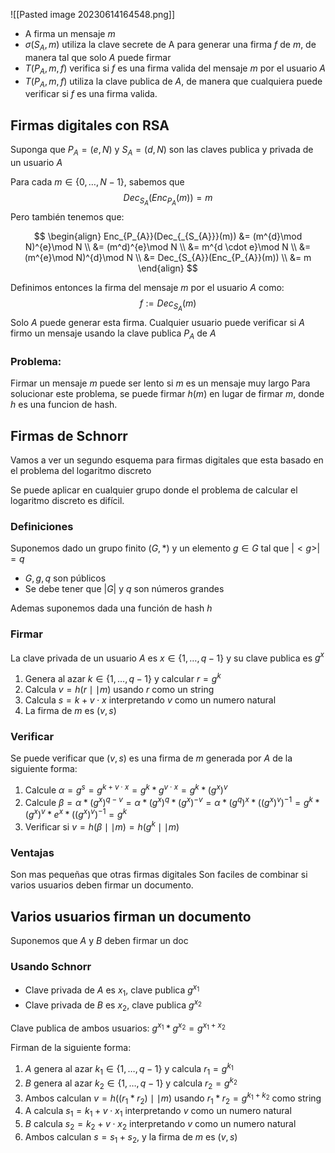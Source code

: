 ![[Pasted image 20230614164548.png]]

- A firma un mensaje $m$
- $\sigma(S_{A}, m)$ utiliza la clave secrete de A para generar una firma $f$ de $m$, de manera tal que solo $A$ puede firmar
- $T(P_{A},m,f)$ verifica si $f$ es una firma valida del mensaje $m$ por el usuario $A$
- $T(P_{A}, m, f)$ utiliza la clave publica de $A$, de manera que cualquiera puede verificar si $f$ es una firma valida.

## Firmas digitales con RSA

Suponga que $P_{A}= (e, N)$ y $S_{A}=(d,N)$ son las claves publica y privada de un usuario $A$

Para cada $m \in \{ 0, \dots, N - 1 \}$, sabemos que
$$
Dec_{S_{A}}(Enc_{P_{A}}(m)) = m
$$
Pero también tenemos que:

$$
\begin{align}
Enc_{P_{A}}(Dec_{_{S_{A}}}(m)) &= (m^{d}\mod N)^{e}\mod N \\
&= (m^d)^{e}\mod  N \\
&= m^{d \cdot e}\mod  N \\
&= (m^{e}\mod N)^{d}\mod N \\
&= Dec_{S_{A}}(Enc_{P_{A}}(m)) \\
&= m
\end{align}
$$

Definimos entonces la firma del mensaje $m$ por el usuario $A$ como:
$$
f := Dec_{S_{A}}(m)
$$
Solo $A$ puede generar esta firma. Cualquier usuario puede verificar si $A$ firmo un mensaje usando la clave publica $P_{A}$ de $A$

### Problema:
Firmar un mensaje $m$ puede ser lento si $m$ es un mensaje muy largo
Para solucionar este problema, se puede firmar $h(m)$ en lugar de firmar $m$, donde $h$ es una funcion de hash.

## Firmas de Schnorr

Vamos a ver un segundo esquema para firmas digitales que esta basado en el problema del logaritmo discreto

Se puede aplicar en cualquier grupo donde el problema de calcular el logaritmo discreto es difícil.

### Definiciones

Suponemos dado un grupo finito $(G, *)$ y un elemento $g \in G$ tal que $|<g>|=q$
- $G, g, q$ son públicos
- Se debe tener que $|G|$ y $q$ son números grandes

Ademas suponemos dada una función de hash $h$

### Firmar

La clave privada de un usuario $A$ es $x \in \{ 1, \dots, q-1 \}$ y su clave publica es $g^x$

1. Genera al azar $k \in \{  1, \dots, q-1 \}$ y calcular $r=g^k$
2. Calcula $v=h(r\mid\mid m)$ usando $r$ como un string
3. Calcula $s=k+v\cdot x$ interpretando $v$ como un numero natural
4. La firma de $m$ es $(v, s)$

### Verificar

Se puede verificar que $(v,s)$ es una firma de $m$ generada por $A$ de la siguiente forma:

1. Calcule $\alpha = g^{s}= g^{k+v\cdot x}=g^{k}*g^{v\cdot x}=g^k*(g^x)^v$
2. Calcule $\beta=\alpha *(g^x)^{q-v}=\alpha*(g^x)^q*(g^x)^{-v}=\alpha*(g^q)^x*((g^x)^v)^{-1}=g^k*(g^x)^v*e^x*((g^x)^v)^{-1}=g^k$
3. Verificar si $v=h(\beta\mid\mid m)=h(g^k\mid\mid m)$

### Ventajas

Son mas pequeñas que otras firmas digitales
Son faciles de combinar si varios usuarios deben firmar un documento.

## Varios usuarios firman un documento

Suponemos que $A$ y $B$ deben firmar un doc

### Usando Schnorr

- Clave privada de $A$ es $x_{1}$, clave publica $g^{x_{1}}$
- Clave privada de $B$ es $x_{2}$, clave publica $g^{x_{2}}$

Clave publica de ambos usuarios: $g^{x_{1}} * g^{x_{2}} = g^{x_{1} + x_{2}}$

Firman de la siguiente forma:

1. $A$ genera al azar $k_{1} \in \{ 1,\dots,q-1 \}$ y calcula $r_{1}=g^{k_{1}}$
2. $B$ genera al azar $k_{2} \in \{ 1,\dots,q-1 \}$ y calcula $r_{2}=g^{k_{2}}$
3. Ambos calculan $v=h((r_{1}*r_{2})\mid\mid m)$ usando $r_{1}*r_{2}=g^{k_{1}+k_{2}}$ como string
4. A calcula $s_{1}=k_{1}+v\cdot x_{1}$ interpretando $v$ como un numero natural
5. $B$ calcula $s_{2}=k_{2}+v\cdot x_{2}$ interpretando $v$ como un numero natural
6. Ambos calculan $s=s_{1}+s_{2}$, y la firma de $m$ es $(v,s)$